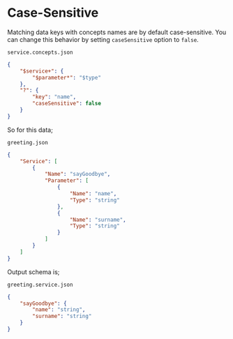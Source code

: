 # Case-Sensitive

Matching data keys with concepts names are by default case-sensitive. You can
change this behavior by setting `caseSensitive` option to `false`.

`service.concepts.json`

```json
{
    "$service+": {
        "$parameter*": "$type"
    },
    "?": {
        "key": "name",
        "caseSensitive": false
    }
}
```

So for this data;

`greeting.json`

```json
{
    "Service": [
        {
            "Name": "sayGoodbye",
            "Parameter": [
                {
                    "Name": "name",
                    "Type": "string"
                },
                {
                    "Name": "surname",
                    "Type": "string"
                }
            ]
        }
    ]
}
```

Output schema is;

`greeting.service.json`

```json
{
    "sayGoodbye": {
        "name": "string",
        "surname": "string"
    }
}
```
